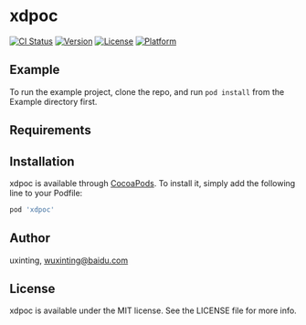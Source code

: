 # xdpoc

[![CI Status](https://img.shields.io/travis/uxinting/xdpoc.svg?style=flat)](https://travis-ci.org/uxinting/xdpoc)
[![Version](https://img.shields.io/cocoapods/v/xdpoc.svg?style=flat)](https://cocoapods.org/pods/xdpoc)
[![License](https://img.shields.io/cocoapods/l/xdpoc.svg?style=flat)](https://cocoapods.org/pods/xdpoc)
[![Platform](https://img.shields.io/cocoapods/p/xdpoc.svg?style=flat)](https://cocoapods.org/pods/xdpoc)

## Example

To run the example project, clone the repo, and run `pod install` from the Example directory first.

## Requirements

## Installation

xdpoc is available through [CocoaPods](https://cocoapods.org). To install
it, simply add the following line to your Podfile:

```ruby
pod 'xdpoc'
```

## Author

uxinting, wuxinting@baidu.com

## License

xdpoc is available under the MIT license. See the LICENSE file for more info.
